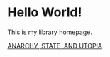 <!DOCTYPE html>
<html>
<head>
</head>
<body>
  <h1>Hello World!</h1>
  <p>This is my library homepage.</p>
</body>
</html>



[ANARCHY, STATE, AND UTOPIA](https://github.com/TechnicolourHorror/Bookshelf/blob/fe2ac179ae63bbdc22865c2a2b98262643f80f95/ANARCHY%2C%20STATE%2C%20AND%20UTOPIA)
